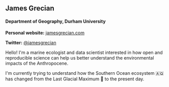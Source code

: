 <h2 align="left"> James Grecian </h2>

<h4 align="left"> Department of Geography, Durham University </h4>
      
**Personal website:** [jamesgrecian.com](https://jamesgrecian.com)

**Twitter:** [@jamesgrecian](https://twitter.com/jamesgrecian)

Hello! I'm a marine ecologist and data scientist interested in how open and reproducible science can help us better understand the environmental impacts of the Anthropocene.

I'm currently trying to understand how the Southern Ocean ecosystem :antarctica: has changed from the Last Glacial Maximum :ice_cube: to the present day.
